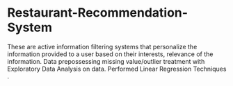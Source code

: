 # Restaurant-Recommendation-System

These are active information filtering systems that personalize the information 
provided to a user based on their interests, relevance of the information.
Data prepossessing missing value/outlier treatment with Exploratory Data
Analysis on data.
Performed Linear Regression Techniques .
